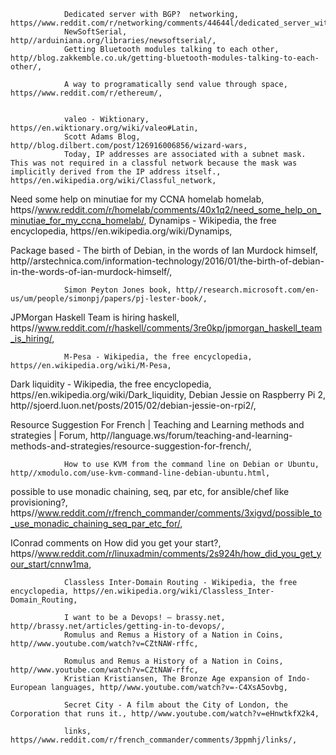
                Dedicated server with BGP?  networking, https//www.reddit.com/r/networking/comments/44644l/dedicated_server_with_bgp/,
                NewSoftSerial, http//arduiniana.org/libraries/newsoftserial/,
                Getting Bluetooth modules talking to each other, http//blog.zakkemble.co.uk/getting-bluetooth-modules-talking-to-each-other/,

                A way to programatically send value through space, https//www.reddit.com/r/ethereum/, 


                valeo - Wiktionary, https//en.wiktionary.org/wiki/valeo#Latin,
                Scott Adams Blog, http//blog.dilbert.com/post/126916006856/wizard-wars, 
                Today, IP addresses are associated with a subnet mask. This was not required in a classful network because the mask was implicitly derived from the IP address itself., https//en.wikipedia.org/wiki/Classful_network, 
Need some help on minutiae for my CCNA homelab  homelab,
                https//www.reddit.com/r/homelab/comments/40x1q2/need_some_help_on_minutiae_for_my_ccna_homelab/, 
Dynamips - Wikipedia, the free encyclopedia,
                https//en.wikipedia.org/wiki/Dynamips, 

Package based - The birth of Debian, in the words of Ian Murdock himself,
                http//arstechnica.com/information-technology/2016/01/the-birth-of-debian-in-the-words-of-ian-murdock-himself/, 

                Simon Peyton Jones book, http//research.microsoft.com/en-us/um/people/simonpj/papers/pj-lester-book/,

JPMorgan Haskell Team is hiring  haskell, https//www.reddit.com/r/haskell/comments/3re0kp/jpmorgan_haskell_team_is_hiring/, 

                M-Pesa - Wikipedia, the free encyclopedia, https//en.wikipedia.org/wiki/M-Pesa,

Dark liquidity - Wikipedia, the free encyclopedia,
                https//en.wikipedia.org/wiki/Dark_liquidity, 
                Debian Jessie on Raspberry Pi 2, http//sjoerd.luon.net/posts/2015/02/debian-jessie-on-rpi2/,

Resource Suggestion For French | Teaching and Learning methods and strategies | Forum,
                http//language.ws/forum/teaching-and-learning-methods-and-strategies/resource-suggestion-for-french/, 

                How to use KVM from the command line on Debian or Ubuntu, http//xmodulo.com/use-kvm-command-line-debian-ubuntu.html,

possible to use monadic chaining, seq, par etc, for ansible/chef like provisioning?,
                https//www.reddit.com/r/french_commander/comments/3xigvd/possible_to_use_monadic_chaining_seq_par_etc_for/, 

IConrad comments on How did you get your start?, https//www.reddit.com/r/linuxadmin/comments/2s924h/how_did_you_get_your_start/cnnw1ma, 

                Classless Inter-Domain Routing - Wikipedia, the free encyclopedia, https//en.wikipedia.org/wiki/Classless_Inter-Domain_Routing,

                I want to be a Devops! – brassy.net, http//brassy.net/articles/getting-in-to-devops/,
                Romulus and Remus a History of a Nation in Coins, http//www.youtube.com/watch?v=CZtNAW-rffc,

                Romulus and Remus a History of a Nation in Coins, http//www.youtube.com/watch?v=CZtNAW-rffc,
                Kristian Kristiansen, The Bronze Age expansion of Indo-European languages, http//www.youtube.com/watch?v=-C4XsA5ovbg,

                Secret City - A film about the City of London, the Corporation that runs it., http//www.youtube.com/watch?v=eHnwtkfX2k4,

                links, https//www.reddit.com/r/french_commander/comments/3ppmhj/links/,

